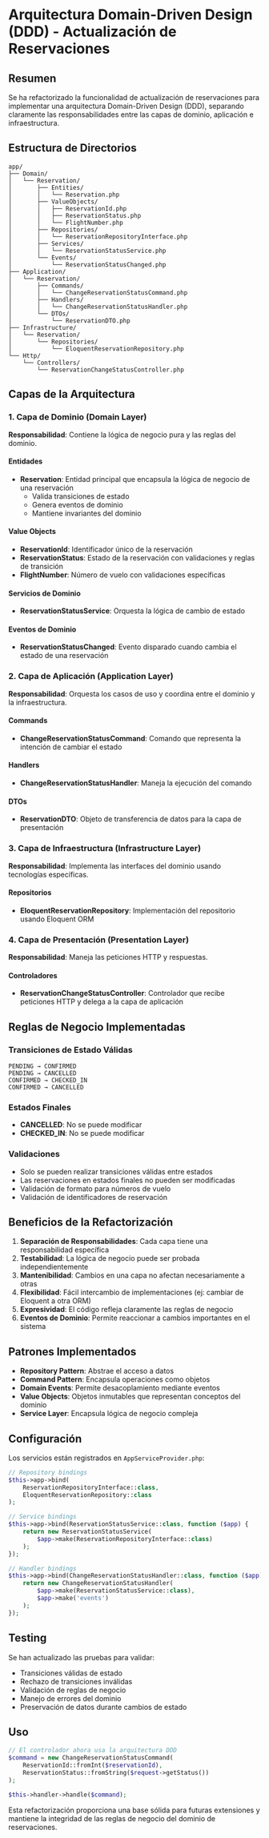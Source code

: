 # Arquitectura Domain-Driven Design (DDD) - Actualización de Reservaciones

## Resumen

Se ha refactorizado la funcionalidad de actualización de reservaciones para implementar una arquitectura Domain-Driven Design (DDD), separando claramente las responsabilidades entre las capas de dominio, aplicación e infraestructura.

## Estructura de Directorios

```
app/
├── Domain/
│   └── Reservation/
│       ├── Entities/
│       │   └── Reservation.php
│       ├── ValueObjects/
│       │   ├── ReservationId.php
│       │   ├── ReservationStatus.php
│       │   └── FlightNumber.php
│       ├── Repositories/
│       │   └── ReservationRepositoryInterface.php
│       ├── Services/
│       │   └── ReservationStatusService.php
│       └── Events/
│           └── ReservationStatusChanged.php
├── Application/
│   └── Reservation/
│       ├── Commands/
│       │   └── ChangeReservationStatusCommand.php
│       ├── Handlers/
│       │   └── ChangeReservationStatusHandler.php
│       └── DTOs/
│           └── ReservationDTO.php
├── Infrastructure/
│   └── Reservation/
│       └── Repositories/
│           └── EloquentReservationRepository.php
└── Http/
    └── Controllers/
        └── ReservationChangeStatusController.php
```

## Capas de la Arquitectura

### 1. Capa de Dominio (Domain Layer)

**Responsabilidad**: Contiene la lógica de negocio pura y las reglas del dominio.

#### Entidades
- **Reservation**: Entidad principal que encapsula la lógica de negocio de una reservación
  - Valida transiciones de estado
  - Genera eventos de dominio
  - Mantiene invariantes del dominio

#### Value Objects
- **ReservationId**: Identificador único de la reservación
- **ReservationStatus**: Estado de la reservación con validaciones y reglas de transición
- **FlightNumber**: Número de vuelo con validaciones específicas

#### Servicios de Dominio
- **ReservationStatusService**: Orquesta la lógica de cambio de estado

#### Eventos de Dominio
- **ReservationStatusChanged**: Evento disparado cuando cambia el estado de una reservación

### 2. Capa de Aplicación (Application Layer)

**Responsabilidad**: Orquesta los casos de uso y coordina entre el dominio y la infraestructura.

#### Commands
- **ChangeReservationStatusCommand**: Comando que representa la intención de cambiar el estado

#### Handlers
- **ChangeReservationStatusHandler**: Maneja la ejecución del comando

#### DTOs
- **ReservationDTO**: Objeto de transferencia de datos para la capa de presentación

### 3. Capa de Infraestructura (Infrastructure Layer)

**Responsabilidad**: Implementa las interfaces del dominio usando tecnologías específicas.

#### Repositorios
- **EloquentReservationRepository**: Implementación del repositorio usando Eloquent ORM

### 4. Capa de Presentación (Presentation Layer)

**Responsabilidad**: Maneja las peticiones HTTP y respuestas.

#### Controladores
- **ReservationChangeStatusController**: Controlador que recibe peticiones HTTP y delega a la capa de aplicación

## Reglas de Negocio Implementadas

### Transiciones de Estado Válidas

```
PENDING → CONFIRMED
PENDING → CANCELLED
CONFIRMED → CHECKED_IN
CONFIRMED → CANCELLED
```

### Estados Finales
- **CANCELLED**: No se puede modificar
- **CHECKED_IN**: No se puede modificar

### Validaciones
- Solo se pueden realizar transiciones válidas entre estados
- Las reservaciones en estados finales no pueden ser modificadas
- Validación de formato para números de vuelo
- Validación de identificadores de reservación

## Beneficios de la Refactorización

1. **Separación de Responsabilidades**: Cada capa tiene una responsabilidad específica
2. **Testabilidad**: La lógica de negocio puede ser probada independientemente
3. **Mantenibilidad**: Cambios en una capa no afectan necesariamente a otras
4. **Flexibilidad**: Fácil intercambio de implementaciones (ej: cambiar de Eloquent a otra ORM)
5. **Expresividad**: El código refleja claramente las reglas de negocio
6. **Eventos de Dominio**: Permite reaccionar a cambios importantes en el sistema

## Patrones Implementados

- **Repository Pattern**: Abstrae el acceso a datos
- **Command Pattern**: Encapsula operaciones como objetos
- **Domain Events**: Permite desacoplamiento mediante eventos
- **Value Objects**: Objetos inmutables que representan conceptos del dominio
- **Service Layer**: Encapsula lógica de negocio compleja

## Configuración

Los servicios están registrados en `AppServiceProvider.php`:

```php
// Repository bindings
$this->app->bind(
    ReservationRepositoryInterface::class,
    EloquentReservationRepository::class
);

// Service bindings
$this->app->bind(ReservationStatusService::class, function ($app) {
    return new ReservationStatusService(
        $app->make(ReservationRepositoryInterface::class)
    );
});

// Handler bindings
$this->app->bind(ChangeReservationStatusHandler::class, function ($app) {
    return new ChangeReservationStatusHandler(
        $app->make(ReservationStatusService::class),
        $app->make('events')
    );
});
```

## Testing

Se han actualizado las pruebas para validar:
- Transiciones válidas de estado
- Rechazo de transiciones inválidas
- Validación de reglas de negocio
- Manejo de errores del dominio
- Preservación de datos durante cambios de estado

## Uso

```php
// El controlador ahora usa la arquitectura DDD
$command = new ChangeReservationStatusCommand(
    ReservationId::fromInt($reservationId),
    ReservationStatus::fromString($request->getStatus())
);

$this->handler->handle($command);
```

Esta refactorización proporciona una base sólida para futuras extensiones y mantiene la integridad de las reglas de negocio del dominio de reservaciones.

